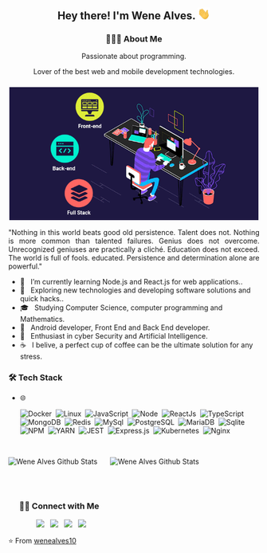<h2 align="center"> Hey  there!  I'm Wene Alves.  <img src="https://github.com/wenealves10/wenealves10/blob/main/Hi.gif" width="25"></h2>
<h3 align="center"> 👨🏻‍💻 About Me  </h3>
<p align="center">Passionate about programming.</p>
<p align="center">Lover of the best web and mobile development technologies.</p>
<h3 align="center"><img align="center" alt="GIF" src="https://github.com/wenealves10/wenealves10/blob/main/fullstack.gif" width="500"/></h3>

<p align="justify">"Nothing in this world beats good old persistence. Talent does not. Nothing is more common than talented failures. Genius does not overcome. Unrecognized geniuses are practically a cliché. Education does not exceed. The world is full of fools. educated. Persistence and determination alone are powerful."</p>

- 🔭 &nbsp; I’m currently learning Node.js and React.js for web applications..
- 🤔 &nbsp; Exploring new technologies and developing software solutions and quick hacks..
- 🎓 &nbsp; Studying Computer Science, computer programming and Mathematics.
- 💼 &nbsp; Android developer, Front End and Back End developer.
- 🌱 &nbsp; Enthusiast in cyber Security and Artificial Intelligence.
- ☕ &nbsp; I belive, a perfect cup of coffee can be the ultimate solution for any stress. 

<h3>🛠 Tech Stack</h3>

- 🌐 &nbsp;

 
    ![Docker](https://img.shields.io/badge/Docker-2CA5E0?style=for-the-badge&logo=docker&logoColor=white)&nbsp;
    ![Linux](https://img.shields.io/badge/Linux-FCC624?style=for-the-badge&logo=linux&logoColor=black)&nbsp;
    ![JavaScript](https://img.shields.io/badge/JavaScript-F7DF1E?style=for-the-badge&logo=javascript&logoColor=black)&nbsp;
    ![Node](https://img.shields.io/badge/Node.js-43853D?style=for-the-badge&logo=node-dot-js&logoColor=white)&nbsp;
    ![ReactJs](https://img.shields.io/badge/React-20232A?style=for-the-badge&logo=react&logoColor=61DAFB)&nbsp;
    ![TypeScript](https://img.shields.io/badge/TypeScript-007ACC?style=for-the-badge&logo=typescript&logoColor=white)&nbsp;
    ![MongoDB](https://img.shields.io/badge/MongoDB-4EA94B?style=for-the-badge&logo=mongodb&logoColor=white)&nbsp;
    ![Redis](https://img.shields.io/badge/redis-%23DD0031.svg?&style=for-the-badge&logo=redis&logoColor=white)&nbsp;
    ![MySql](https://img.shields.io/badge/MySQL-00000F?style=for-the-badge&logo=mysql&logoColor=white)&nbsp;
    ![PostgreSQL](https://img.shields.io/badge/PostgreSQL-316192?style=for-the-badge&logo=postgresql&logoColor=white)&nbsp;
    ![MariaDB](https://img.shields.io/badge/MariaDB-003545?style=for-the-badge&logo=mariadb&logoColor=white)&nbsp;
    ![Sqlite](https://img.shields.io/badge/SQLite-07405E?style=for-the-badge&logo=sqlite&logoColor=white)&nbsp;
    ![NPM](https://img.shields.io/badge/npm-CB3837?style=for-the-badge&logo=npm&logoColor=white)&nbsp;
    ![YARN](https://img.shields.io/badge/Yarn-2C8EBB?style=for-the-badge&logo=yarn&logoColor=white)&nbsp;
    ![JEST](https://img.shields.io/badge/Jest-C21325?style=for-the-badge&logo=jest&logoColor=white)&nbsp;
    ![Express.js](https://img.shields.io/badge/Express.js-000000?style=for-the-badge&logo=express&logoColor=white)&nbsp;
    ![Kubernetes](https://img.shields.io/badge/kubernetes-326ce5.svg?&style=for-the-badge&logo=kubernetes&logoColor=white)&nbsp;
    ![Nginx](https://img.shields.io/badge/Nginx-009639?style=for-the-badge&logo=nginx&logoColor=white)&nbsp;


<br>

<img align="letf" src="https://github-readme-stats.vercel.app/api?username=wenealves10&include_all_commits=true&count_private=true&show_icons=true&line_height=20&title_color=7A7ADB&icon_color=2234AE&text_color=D3D3D3&bg_color=0,000000,130F40" alt="Wene Alves Github Stats" width="500" height="200"><img align="right" src="https://github-readme-stats.vercel.app/api/top-langs/?username=wenealves10&theme=radical&title_color=2234AE&text_color=D3D3D3&bg_color=0,000000,130F40" alt="Wene Alves Github Stats" width="300" height="200">

<br>
<br>

<h3 align="center"> 🤝🏻 Connect with Me</h3>
<p align="center">
&nbsp; <a href="https://twitter.com/wenealves" target="_blank" rel="noopener noreferrer"><img src="https://img.icons8.com/plasticine/100/000000/twitter.png" width="50" /></a>  
&nbsp; <a href="https://www.instagram.com/wn_allvess/" target="_blank" rel="noopener noreferrer"><img src="https://img.icons8.com/plasticine/100/000000/instagram-new.png" width="50" /></a>  
&nbsp; <a href="https://www.linkedin.com/in/wenealvesfullstack/" target="_blank" rel="noopener noreferrer"><img src="https://img.icons8.com/plasticine/100/000000/linkedin.png" width="50" /></a>
&nbsp; <a href="mailto:weneplay5@gmail.com" target="_blank" rel="noopener noreferrer"><img src="https://img.icons8.com/plasticine/100/000000/gmail.png"  width="50" /> </a>
</p>

⭐️ From [wenealves10](https://github.com/wenealves10)
